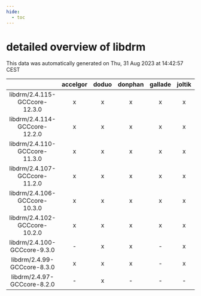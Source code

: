 ```yaml
---
hide:
  - toc
---
```


detailed overview of libdrm
===========================


This data was automatically generated on Thu, 31 Aug 2023 at 14:42:57 CEST  

| |accelgor|doduo|donphan|gallade|joltik|skitty|swalot|victini|
| :---: | :---: | :---: | :---: | :---: | :---: | :---: | :---: | :---: |
|libdrm/2.4.115-GCCcore-12.3.0|x|x|x|x|x|x|x|x|
|libdrm/2.4.114-GCCcore-12.2.0|x|x|x|x|x|x|x|x|
|libdrm/2.4.110-GCCcore-11.3.0|x|x|x|x|x|x|x|x|
|libdrm/2.4.107-GCCcore-11.2.0|x|x|x|x|x|x|x|x|
|libdrm/2.4.106-GCCcore-10.3.0|x|x|x|x|x|x|x|x|
|libdrm/2.4.102-GCCcore-10.2.0|x|x|x|x|x|x|x|x|
|libdrm/2.4.100-GCCcore-9.3.0|-|x|x|-|x|x|x|x|
|libdrm/2.4.99-GCCcore-8.3.0|x|x|x|-|x|x|x|x|
|libdrm/2.4.97-GCCcore-8.2.0|-|x|-|-|-|-|x|-|
